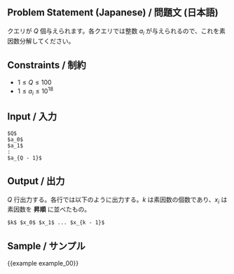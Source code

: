 Problem Statement (Japanese) / 問題文 (日本語)
---------

クエリが $Q$ 個与えられます。各クエリでは整数 $a_i$ が与えられるので、これを素因数分解してください。

Constraints / 制約
---------

- $1 \leq Q \leq 100$
- $1 \leq a_i \leq 10^{18}$

Input / 入力
---------

```
$Q$
$a_0$
$a_1$
:
$a_{Q - 1}$
```

Output / 出力
---------

$Q$ 行出力する。各行では以下のように出力する。$k$ は素因数の個数であり、$x_i$ は素因数を __昇順__ に並べたもの。

```
$k$ $x_0$ $x_1$ ... $x_{k - 1}$
```

Sample / サンプル
---------

{{example example_00}}

